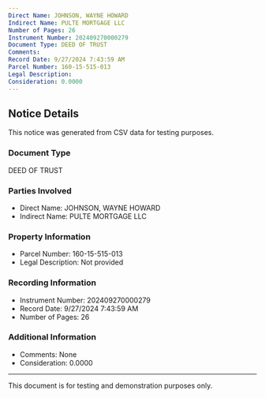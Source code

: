 ```yaml
---
Direct Name: JOHNSON, WAYNE HOWARD
Indirect Name: PULTE MORTGAGE LLC
Number of Pages: 26
Instrument Number: 202409270000279
Document Type: DEED OF TRUST
Comments: 
Record Date: 9/27/2024 7:43:59 AM
Parcel Number: 160-15-515-013
Legal Description: 
Consideration: 0.0000
---
```


## Notice Details

This notice was generated from CSV data for testing purposes.

### Document Type
DEED OF TRUST

### Parties Involved
- Direct Name: JOHNSON, WAYNE HOWARD
- Indirect Name: PULTE MORTGAGE LLC

### Property Information
- Parcel Number: 160-15-515-013
- Legal Description: Not provided

### Recording Information
- Instrument Number: 202409270000279
- Record Date: 9/27/2024 7:43:59 AM
- Number of Pages: 26

### Additional Information
- Comments: None
- Consideration: 0.0000

---

This document is for testing and demonstration purposes only.
